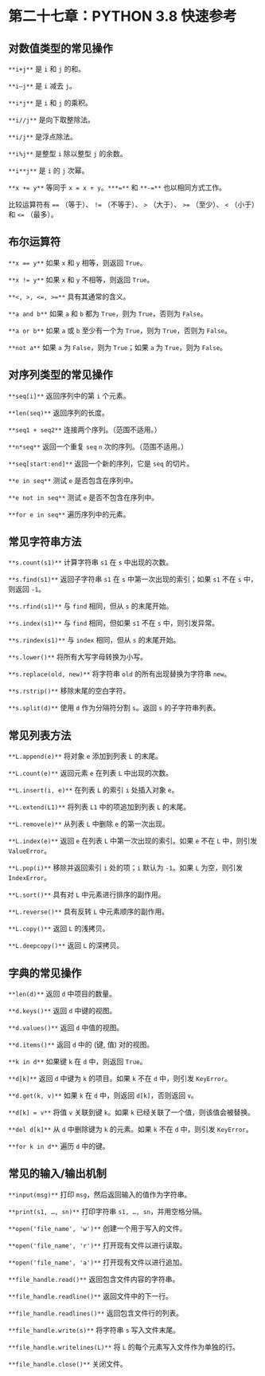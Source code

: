 # 第二十七章：PYTHON 3.8 快速参考

## 对数值类型的常见操作

`**i+j**` 是 `i` 和 `j` 的和。

`**i–j**` 是 `i` 减去 `j`。

`**i*j**` 是 `i` 和 `j` 的乘积。

`**i//j**` 是向下取整除法。

`**i/j**` 是浮点除法。

`**i%j**` 是整型 `i` 除以整型 `j` 的余数。

`**i**j**` 是 `i` 的 `j` 次幂。

`**x += y**` 等同于 `x = x + y`。`***=**` 和 `**-=**` 也以相同方式工作。

比较运算符有 `==` （等于）、 `!=` （不等于）、 `>` （大于）、 `>=` （至少）、 `<` （小于）和 `<=` （最多）。

## 布尔运算符

`**x == y**` 如果 `x` 和 `y` 相等，则返回 `True`。

`**x != y**` 如果 `x` 和 `y` 不相等，则返回 `True`。

`**<, >, <=, >=**` 具有其通常的含义。

`**a and b**` 如果 `a` 和 `b` 都为 `True`，则为 `True`，否则为 `False`。

`**a or b**` 如果 `a` 或 `b` 至少有一个为 `True`，则为 `True`，否则为 `False`。

`**not a**` 如果 `a` 为 `False`，则为 `True`；如果 `a` 为 `True`，则为 `False`。

## 对序列类型的常见操作

`**seq[i]**` 返回序列中的第 `i` 个元素。

`**len(seq)**` 返回序列的长度。

`**seq1 + seq2**` 连接两个序列。（范围不适用。）

`**n*seq**` 返回一个重复 `seq` `n` 次的序列。（范围不适用。）

`**seq[start:end]**` 返回一个新的序列，它是 `seq` 的切片。

`**e in seq**` 测试 `e` 是否包含在序列中。

`**e not in seq**` 测试 `e` 是否不包含在序列中。

`**for e in seq**` 遍历序列中的元素。

## **常见字符串方法**

`**s.count(s1)**` 计算字符串 `s1` 在 `s` 中出现的次数。

`**s.find(s1)**` 返回子字符串 `s1` 在 `s` 中第一次出现的索引；如果 `s1` 不在 `s` 中，则返回 `-1`。

`**s.rfind(s1)**` 与 `find` 相同，但从 `s` 的末尾开始。

`**s.index(s1)**` 与 `find` 相同，但如果 `s1` 不在 `s` 中，则引发异常。

`**s.rindex(s1)**` 与 `index` 相同，但从 `s` 的末尾开始。

`**s.lower()**` 将所有大写字母转换为小写。

`**s.replace(old, new)**` 将字符串 `old` 的所有出现替换为字符串 `new`。

`**s.rstrip()**` 移除末尾的空白字符。

`**s.split(d)**` 使用 `d` 作为分隔符分割 `s`。返回 `s` 的子字符串列表。

## **常见列表方法**

`**L.append(e)**` 将对象 `e` 添加到列表 `L` 的末尾。

`**L.count(e)**` 返回元素 `e` 在列表 `L` 中出现的次数。

`**L.insert(i, e)**` 在列表 `L` 的索引 `i` 处插入对象 `e`。

`**L.extend(L1)**` 将列表 `L1` 中的项追加到列表 `L` 的末尾。

`**L.remove(e)**` 从列表 `L` 中删除 `e` 的第一次出现。

`**L.index(e)**` 返回 `e` 在列表 `L` 中第一次出现的索引。如果 `e` 不在 `L` 中，则引发 `ValueError`。

`**L.pop(i)**` 移除并返回索引 `i` 处的项；`i` 默认为 `-1`。如果 `L` 为空，则引发 `IndexError`。

`**L.sort()**` 具有对 `L` 中元素进行排序的副作用。

`**L.reverse()**` 具有反转 `L` 中元素顺序的副作用。

`**L.copy()**` 返回 `L` 的浅拷贝。

`**L.deepcopy()**` 返回 `L` 的深拷贝。

## **字典的常见操作**

`**len(d)**` 返回 `d` 中项目的数量。

`**d.keys()**` 返回 `d` 中键的视图。

`**d.values()**` 返回 `d` 中值的视图。

`**d.items()**` 返回 `d` 中的 (键, 值) 对的视图。

`**k in d**` 如果键 `k` 在 `d` 中，则返回 `True`。

`**d[k]**` 返回 `d` 中键为 `k` 的项目。如果 `k` 不在 `d` 中，则引发 `KeyError`。

`**d.get(k, v)**` 如果 `k` 在 `d` 中，则返回 `d[k]`，否则返回 `v`。

`**d[k] = v**` 将值 `v` 关联到键 `k`。如果 `k` 已经关联了一个值，则该值会被替换。

`**del d[k]**` 从 `d` 中删除键为 `k` 的元素。如果 `k` 不在 `d` 中，则引发 `KeyError`。

`**for k in d**` 遍历 `d` 中的键。

## 常见的输入/输出机制

`**input(msg)**` 打印 `msg`，然后返回输入的值作为字符串。

`**print(s1, …, sn)**` 打印字符串 `s1, …, sn`，并用空格分隔。

`**open('file_name', 'w')**` 创建一个用于写入的文件。

`**open('file_name', 'r')**` 打开现有文件以进行读取。

`**open('file_name', 'a')**` 打开现有文件以进行追加。

`**file_handle.read()**` 返回包含文件内容的字符串。

`**file_handle.readline()**` 返回文件中的下一行。

`**file_handle.readlines()**` 返回包含文件行的列表。

`**file_handle.write(s)**` 将字符串 `s` 写入文件末尾。

`**file_handle.writelines(L)**` 将 `L` 的每个元素写入文件作为单独的行。

`**file_handle.close()**` 关闭文件。

